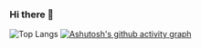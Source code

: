 ### Hi there 👋

![Top Langs](https://github-readme-stats.vercel.app/api/top-langs/?username=kykim00&theme=radical)
[![Ashutosh's github activity graph](https://activity-graph.herokuapp.com/graph?username=kykim00)](https://github.com/ashutosh00710/github-readme-activity-graph)
<!--
**kykim00/kykim00** is a ✨ _special_ ✨ repository because its `README.md` (this file) appears on your GitHub profile.

Here are some ideas to get you started:

- 🔭 I’m currently working on ...
- 🌱 I’m currently learning ...
- 👯 I’m looking to collaborate on ...
- 🤔 I’m looking for help with ...
- 💬 Ask me about ...
- 📫 How to reach me: ...
- 😄 Pronouns: ...
- ⚡ Fun fact: ...
-->

